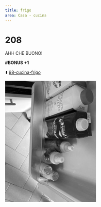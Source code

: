 ```yaml
---
title: frigo
area: Casa - cucina
---
```

# 208
AHH CHE BUONO!

**#BONUS +1**

⬇️ [98-cucina-frigo](98-cucina-frigo.md)

![foto_84](../_assets/preview/foto_84.jpg)